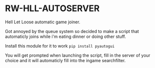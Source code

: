 # RW-HLL-AUTOSERVER

Hell Let Loose automatic game joiner. 

Got annoyed by the queue system so decided to make a script that automaticly joins while i'm eating dinner or doing other stuff. 

Install this module for it to work
```pip install pyautogui```

You will get prompted when launching the script, fill in the server of your choice and it will automaticly fill into the ingame searchfilter.
